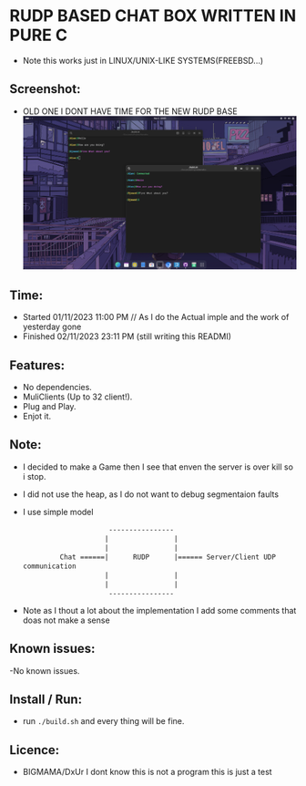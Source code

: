 # RUDP BASED CHAT BOX WRITTEN IN PURE C
- Note this works just in LINUX/UNIX-LIKE SYSTEMS(FREEBSD...)

## Screenshot:
- OLD ONE I DONT HAVE TIME FOR THE NEW RUDP BASE
![ScreenShot](assets/screenshot.png)

## Time:
- Started       01/11/2023 11:00 PM // As I do the Actual imple and the work of yesterday gone
- Finished      02/11/2023 23:11 PM (still writing this READMI)

## Features:
- No dependencies.
- MuliClients (Up to 32 client!).
- Plug and Play.
- Enjot it.

## Note:
- I decided to make a Game then I see that enven the server is over kill so i stop.
- I did not use the heap, as I do not want to debug segmentaion faults
- I use simple model

    ```
                         ----------------
                        |                |
                        |                |
             Chat ======|      RUDP      |====== Server/Client UDP communication
                        |                |
                        |                |
                         ----------------
    ```
- Note as I thout a lot about the implementation I add some comments that doas not make a sense

## Known issues:
-No known issues.

## Install / Run:
- run `./build.sh` and every thing will be fine.


## Licence:
- BIGMAMA/DxUr I dont know this is not a program this is just a test